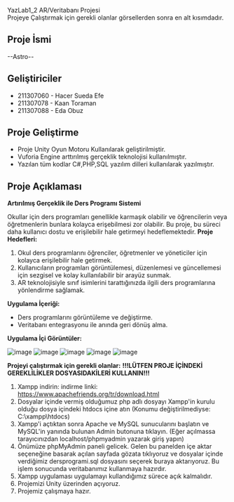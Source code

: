 YazLab1_2 AR/Veritabanı Projesi <br>
Projeye Çalıştırmak için gerekli olanlar görsellerden sonra en alt kısımdadır.
## Proje İsmi
--Astro--

## Geliştiriciler
- 211307060 - Hacer Sueda Efe
- 211307078 - Kaan Toraman
- 211307088 - Eda Obuz

## Proje Geliştirme
- Proje Unity Oyun Motoru Kullanılarak geliştirilmiştir.
- Vuforia Engine arttırılmış gerçeklik teknolojisi kullanılmıştır.
- Yazılan tüm kodlar C#,PHP,SQL yazılım dilleri kullanılarak yazılmıştır.

## Proje Açıklaması

**Artırılmış Gerçeklik ile Ders Programı Sistemi**

Okullar için ders programları genellikle karmaşık olabilir ve öğrencilerin veya öğretmenlerin bunlara kolayca erişebilmesi zor olabilir. Bu proje, bu süreci daha kullanıcı dostu ve erişilebilir hale getirmeyi hedeflemektedir.
**Proje Hedefleri:**

1. Okul ders programlarını öğrenciler, öğretmenler ve yöneticiler için kolayca erişilebilir hale getirmek.
2. Kullanıcıların programları görüntülemesi, düzenlemesi ve güncellemesi için sezgisel ve kolay kullanılabilir bir arayüz sunmak.
3. AR teknolojisiyle sınıf isimlerini tarattığınızda ilgili ders programlarına yönlendirme sağlamak.

**Uygulama İçeriği:**

- Ders programlarını görüntüleme ve değiştirme.
- Veritabanı entegrasyonu ile anında geri dönüş alma.

**Uygulama İçi Görüntüler:**

![image](https://github.com/Addicted-to-Chaos/YazLab1-2/assets/91319092/bd26694c-6d49-462b-93f5-1f2f39a9d87a) ![image](https://github.com/Addicted-to-Chaos/YazLab1-2/assets/91319092/1e619878-ddeb-4589-ab6e-253c0a66408e) 
![image](https://github.com/Addicted-to-Chaos/YazLab1-2/assets/91319092/4470e7fd-a6e7-4249-971d-93175136184b)  ![image](https://github.com/Addicted-to-Chaos/YazLab1-2/assets/91319092/e8e780f0-e1f6-4603-b8b7-5fe9088729a3) ![image](https://github.com/Addicted-to-Chaos/YazLab1-2/assets/91319092/90199781-a001-45ba-aa54-f46fce209d05)


**Projeyi çalıştırmak için gerekli olanlar:**
**!!!LÜTFEN PROJE İÇİNDEKİ GEREKLİLİKLER DOSYASIDAKİLERİ KULLANIN!!!**

1. Xampp indirin: indirme linki: https://www.apachefriends.org/tr/download.html
2. Dosyalar içinde vermiş olduğumuz php adlı dosyayı Xampp'in kurulu olduğu dosya içindeki htdocs içine atın
(Konumu değiştirilmediyse: C:\xampp\htdocs)
3. Xampp'i açtıktan sonra Apache ve MySQL sunucularını başlatın ve MySQL'in yanında bulunan Admin butonuna tıklayın.
(Eğer açılmassa tarayıcınızdan localhost/phpmyadmin yazarak giriş yapın)
4. Önümüze phpMyAdmin paneli gelicek. Gelen bu panelden içe aktar seçeneğine basarak açılan sayfada gözata tıklıyoruz ve dosyalar içinde verdiğimiz dersprogrami.sql dosyasını seçerek buraya aktarıyoruz. Bu işlem sonucunda veritabanımız kullanmaya hazırdır.
5. Xampp uygulaması uygulamayı kullandığımız sürece açık kalmalıdır.
6. Projemizi Unity üzerinden açıyoruz.
7. Projemiz çalışmaya hazır.
